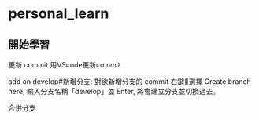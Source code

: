 #  personal_learn
## 開始學習
更新 commit
用VScode更新commit

add on develop#新增分支:
                對欲新增分支的 commit 右鍵選擇 Create branch here,
                輸入分支名稱「develop」並 Enter,
                將會建立分支並切換過去。





合併分支
